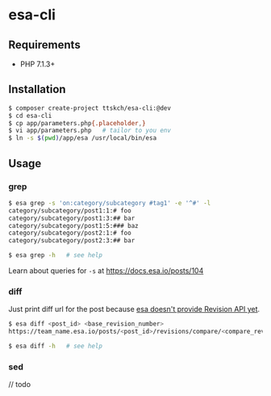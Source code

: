 # esa-cli

## Requirements

- PHP 7.1.3+

## Installation

```bash
$ composer create-project ttskch/esa-cli:@dev
$ cd esa-cli
$ cp app/parameters.php{.placeholder,}
$ vi app/parameters.php   # tailor to you env
$ ln -s $(pwd)/app/esa /usr/local/bin/esa
```

## Usage

### grep

```bash
$ esa grep -s 'on:category/subcategory #tag1' -e '^#' -l
category/subcategory/post1:1:# foo
category/subcategory/post1:3:## bar
category/subcategory/post1:5:### baz
category/subcategory/post2:1:# foo
category/subcategory/post2:3:## bar

$ esa grep -h   # see help
```

Learn about queries for `-s` at https://docs.esa.io/posts/104

### diff

Just print diff url for the post because [esa doesn't provide Revision API yet](https://docs.esa.io/posts/102#%E4%BB%8A%E5%BE%8C%E3%81%AE%E5%AE%9F%E8%A3%85%E4%BA%88%E5%AE%9A).

```bash
$ esa diff <post_id> <base_revision_number>
https://team_name.esa.io/posts/<post_id>/revisions/compare/<compare_revision_number>...<base_revision_number>/diff

$ esa diff -h   # see help
```

### sed

// todo
